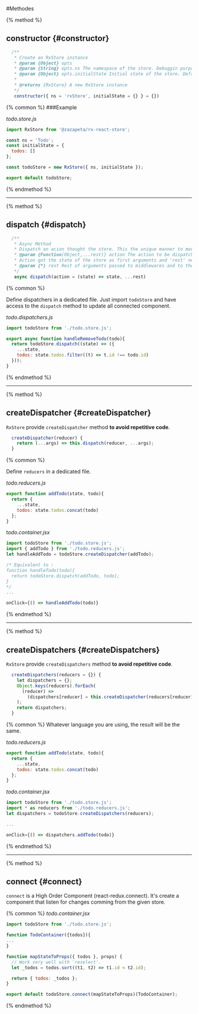 #Methodes

{% method %}
## constructor {#constructor}


```js
  /**
   * Create an RxStore instance
   * @param {Object} opts
   * @param {String} opts.ns The namespace of the store. Debuggin purpose. Default: 'rxStore'
   * @param {Object} opts.initialState Initial state of the store. Default: {}
   * 
   * @returns {RxStore} A new RxStore instance
   */
   constructor({ ns = 'rxStore', initialState = {} } = {})
 ```

{% common %}
###Example

_todo.store.js_

```js
import RxStore from '@zazapeta/rx-react-store';

const ns = 'Todo';
const initialState = {
  todos: []
};

const todoStore = new RxStore({ ns, initialState });

export default todoStore;
```

{% endmethod %}

---

{% method %}
## dispatch {#dispatch}

```js
  /**
   * Async Method
   * Dispatch an acion thought the store. This the unique manner to modify the store.
   * @param {Function(Object,...rest)} action The action to be dispatched, also callded reducer, that will modify the store.
   * Action got the state of the store as first arguments and 'rest' next.
   * @param {*} rest Rest of arguments passed to middlewares and to the action.
   */
   async dispatch(action = (state) => state, ...rest)
```
{% common %}

Define dispatchers in a dedicated file.
Just import `todoStore` and have access to the `dispatch` method to update all connected component.

_todo.dispatchers.js_
```js
import todoStore from './todo.store.js';

export async function handleRemoveTodo(todo){
  return todoStore.dispatch((state) => ({
    ...state, 
    todos: state.todos.filter((t) => t.id !== todo.id)
  }));
}
```
{% endmethod %}

---

{% method %}
## createDispatcher {#createDispatcher}

`RxStore` provide `createDispatcher` method **to avoid repetitive code**.


```js
  createDispatcher(reducer) {
    return (...args) => this.dispatch(reducer, ...args);
  }
```

{% common %}

Define `reducers` in a dedicated file.

_todo.reducers.js_
```js
export function addTodo(state, todo){
  return {
    ...state,
    todos: state.todos.concat(todo)
  };
}
```

_todo.container.jsx_
```js
import todoStore from './todo.store.js';
import { addTodo } from './todo.reducers.js';
let handleAddTodo = todoStore.createDispatcher(addTodo);

/* Equivalent to :
function handleTodo(todo){
  return todoStore.dispatch(addTodo, todo);
}
*/
...

onClick={() => handleAddTodo(todo)}
```

{% endmethod %}

---

{% method %}
## createDispatchers {#createDispatchers}

`RxStore` provide `createDispatchers` method **to avoid repetitive code**.

```js
  createDispatchers(reducers = {}) {
    let dispatchers = {};
    Object.keys(reducers).forEach(
      (reducer) =>
        (dispatchers[reducer] = this.createDispatcher(reducers[reducer])),
    );
    return dispatchers;
  }
```

{% common %}
Whatever language you are using, the result will be the same.

_todo.reducers.js_
```js
export function addTodo(state, todo){
  return {
    ...state,
    todos: state.todos.concat(todo)
  };
}
```

_todo.container.jsx_
```js
import todoStore from './todo.store.js';
import * as reducers from './todo.reducers.js';
let dispatchers = todoStore.createDispatchers(reducers);

...

onClick={() => dispatchers.addTodo(todo)}

```

{% endmethod %}

---

{% method %}
## connect {#connect}

`connect` is a High Order Component (react-redux.connect).
It's create a component that listen for changes comming from the given store.


{% common %}
_todo.container.jsx_
```js
import todoStore from './todo.store.js';

function TodoContainer({todos}){
...
}

function mapStateToProps({ todos }, props) {
  // Work very well with 'reselect'.
  let _todos = todos.sort((t1, t2) => t1.id < t2.id);

  return { todos: _todos };
}

export default todoStore.connect(mapStateToProps)(TodoContainer);
```

{% endmethod %}





